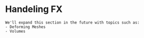 # Handeling FX

~~~admonish question title="Still under construction!"
We'll expand this section in the future with topics such as:
- Deforming Meshes
- Volumes
~~~
